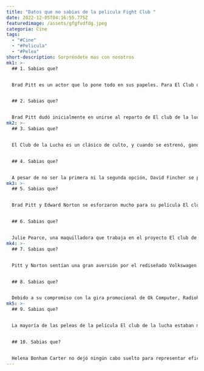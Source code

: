 ```yaml
---
title: "Datos que no sabias de la pelicula Fight Club "
date: 2022-12-05T04:16:55.775Z
featuredimage: /assets/gfgfvdfdg.jpeg
categoria: Cine
tags:
  - "#Cine"
  - "#Pelicula"
  - "#Pelea"
short-description: Sorpréndete mas con nosotros
mk1: >-
  ## 1﻿. Sabias que?


  Brad Pitt es un actor que lo pone todo en sus papeles. Para El Club de la Pelea, Pitt se metió tanto en el papel que sintió que tenía que hacer un cambio físico incluso, haciendo que un dentista le recortara los dientes para poder representar mejor la personalidad de su personaje; al fin y al cabo, nadie con dientes perfectos vive en un club de la pelea. Como es lógico, al terminar el rodaje, Pitt trató inmediatamente de recuperar su sonrisa Hacer todo lo posible para conseguir la autenticidad demuestra lo apasionado y dedicado que es Pitt a la hora de honrar cada papel que interpreta.


  ## 2﻿. Sabias que?


  Brad Pitt dudó inicialmente en unirse al reparto de El club de la lucha cuando David Fincher le propuso el proyecto. Sin embargo, mientras Pitt estaba rodando Meet Joe Black, Fincher le visitó y le dio una explicación detallada de la premisa, que acabó convenciendo a Pitt para que aceptara el papel. Esta charla con Fincher desencadenó una relación duradera entre los dos, que más tarde colaborarían en El curioso caso de Benjamin Button y en Seven, años más tarde. Poco sabían entonces el increíble impacto que su esfuerzo conjunto tendría en la historia del cine.
mk2: >-
  ## 3﻿. Sabias que?


  El Club de la Lucha es un clásico de culto, y cuando se estrenó, ganó rápidamente un gran número de seguidores. Aunque ahora muchos conocen bien la película, al principio el público no reconocía a Brad Pitt y Edward Norton en esos papeles. Antes de que Pitt fuera elegido para el papel de Tyler Durden, se consideró que Russell Crowe era la opción perfecta, pero afortunadamente declinó aceptar el papel. Asimismo, estando Damon y Penn en la carrera por el papel de Narrador, es increíble que no fueran elegidos. Curiosamente, Reese Witherspoon estuvo a punto de ser seleccionada para interpretar a Marla Singer, pero afortunadamente Helena Bonham Carter se ganó el papel por pura voluntad. Es difícil imaginar a otra persona en estos papeles, lo que demuestra la habilidad de Robert Fincher para el casting


  ## 4﻿. Sabias que?


  A pesar de no ser la primera ni la segunda opción, David Fincher se presentó para dirigir El club de la lucha con valentía. El favorito de los fans, Peter Jackson, ya estaba ocupado trabajando en la trilogía de El Señor de los Anillos, mientras que el otro aspirante, Bryan Singer, no tenía ningún interés en encargarse del proyecto. La decisión de Danny Boyle de elegir La Playa en lugar de El Club de la Lucha dio paso a Fincher, que consiguió dar vida a la novela de Chuck Palahniuk en una película para la pantalla. Resultó ser la elección perfecta, como demuestran los fans y los críticos, que alaban su visión por mostrar nuevas cotas de oscuridad y cinismo. El éxito final de Fincher con El Club de la Lucha demostró que su incorporación de ideas frescas a una historia madura puede proporcionar resultados poderosos, incluso con una historia basada en otro material de origen.
mk3: >-
  ## 5﻿. Sabias que?


  Brad Pitt y Edward Norton se esforzaron mucho para su película El club de la lucha. No sólo estudiaron a fondo el libro de Chuck Palahniuk, sino que también tuvieron que prepararse físicamente para la película. Para garantizar la exactitud de las escenas de lucha de ambos personajes, cada uno de ellos tomó clases de boxeo, así como de taekwondo y grappling. Estas clases les ayudaron a ejecutar perfectamente cada una de las escenas de lucha para dar vida a la historia del Club de la Lucha de forma auténtica y cautivadora.


  ## 6﻿. Sabias que?


  Julie Pearce, una maquilladora que trabaja en el proyecto El club de la lucha, fue más allá para representar con precisión las lesiones de las peleas. Aunque inicialmente no tenía experiencia en este campo, estudió los combates de la UFC, el boxeo y las artes marciales para conseguirlo. Fue su empresa más ambiciosa, y uno de sus mayores éxitos fue diseñar una oreja para reproducir el famoso combate en el que Mike Tyson arrancó parte de la compleja estructura del cartílago de Evander Holyfield. Con mucho trabajo y dedicación, creó el impresionante resultado deseado para una de las películas más exitosas de Hollywood.
mk4: >-
  ## 7﻿. Sabias que?


  Pitt y Norton sentían una gran aversión por el rediseñado Volkswagen Beetle, tanto que decidieron saciar su odio en la película El club de la lucha. Para una escena en la que se dedicaban a golpear bates de béisbol contra coches, esta animosidad obligó a Pitt y Norton a insistir en que uno de los vehículos fuera un Escarabajo. Aunque se trataba de una broma, esta escena muestra la reacción emocional que estos dos actores tenían hacia este coche. Una escena típica de gente destruyendo objetos con bates de béisbol cobró más sentido porque se hizo con el Escarabajo, lo que simbolizaba lo que Pitt y Norton sentían al respecto.


  ## 8﻿. Sabias que?


  Debido a su compromiso con la gira promocional de Ok Computer, Radiohead tuvo que rechazar la oferta de componer la música de El club de la lucha. Ciertamente, habría sido una combinación surrealista, ya que el estilo musical oscuro y melancólico de OK Computer parecía especialmente adecuado para la sombría visión de David Fincher. Sin embargo, el compositor de bandas sonoras y líder de Underworld, Karl Hyde, intervino e hizo un trabajo increíble al crear una banda sonora sutil y fascinantemente estratificada, capturando los temas relevantes de la soledad y la alienación que parecen tan integrales en el estilo cinematográfico de Fincher.
mk5: >-
  ## 9﻿. Sabias que?


  La mayoría de las peleas de la película El club de la lucha estaban magistralmente coreografiadas, con cada golpe y patada planeados con precisión para conseguir un efecto dramático. No fue así en el caso del primer puñetazo que el personaje de Edward Norton, el Narrador, lanza a Tyler Durden, interpretado por Brad Pitt. El director David Fincher dio instrucciones a Norton para que diera realmente un puñetazo a Pitt en la cara en lugar de fingirlo. Como resultado, lo que vemos en la pantalla es la auténtica conmoción y el dolor que muestra Pitt debido a un golpe real e inesperado. Fincher quería que esta escena pareciera lo más auténtica posible y, desde luego, ha merecido la pena: el público puede sentir realmente el impacto del puñetazo sorpresa que le da Norton.


  ## 1﻿0. Sabias que?


  Helena Bonham Carter no dejó ningún cabo suelto para representar eficazmente a su personaje en El club de la lucha. Para asegurarse de que ofrecía una interpretación creíble de Marla, una mujer con poco sentido del estilo, Helena pidió a su maquillador que le aplicara el maquillaje con la mano izquierda, para simbolizar la ineptitud de Marla en materia de cosmética. Además, la actriz eligió unos zapatos con plataformas altas, lo que le permitió estar a la altura de los ojos tanto de Edward Norton como de Brad Pitt, ya que estos miden más de 1,70 m. Al final, esta deliberada atención a los detalles no pasó desapercibida para el público y Helena fue posteriormente elogiada por su papel de Marla.
---
```

